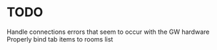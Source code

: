 # TODO
Handle connections errors that seem to occur with the GW hardware
Properly bind tab items to rooms list